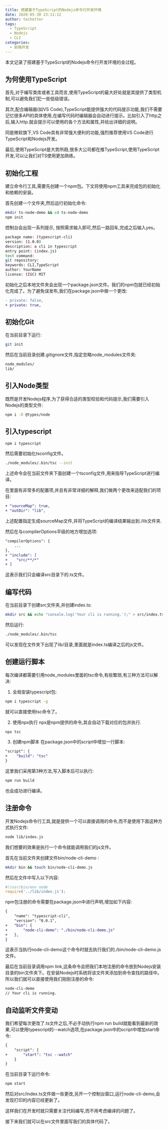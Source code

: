 ```yaml
---
title: 搭建基于TypeScript的Nodejs命令行开发环境
date: 2020-05-30 23:11:12
author: techotter
tags:
  - TypeScript
  - Nodejs
  - CLI
categories:
  - 前端开发
---
```


本文记录了搭建基于TypeScript的Nodejs命令行开发环境的全过程。

## 为何使用TypeScript

首先,对于编写类库或者工具而言,使用TypeScript的最大好处就是其提供了类型机制,可以避免我们犯一些低级错误。

<!-- more -->

其次,配合编辑器(如VS Code),TypeScript能提供强大的代码提示功能,我们不需要记忆很多API的具体使用,在编写代码时编辑器会自动进行提示。比如引入了http之后,输入http.就会提示可以使用的各个方法和属性,并给出详细的说明。

同是微软旗下,VS Code具有非常强大便利的功能,强烈推荐使用VS Code进行TypeScript和Nodejs开发。

最后,使用TypeScript是大势所趋,很多大公司都在推TypeScript,使用TypeScript开发,可以让我们对TS使用更加熟练。

## 初始化工程

建立命令行工具,需要先创建一个npm包。下文将使用npm工具来完成包的初始化和依赖的安装。

首先创建一个文件夹,然后运行初始化命令:

```bash
mkdir ts-node-demo && cd ts-node-demo
npm init
```

控制台会出现一系列提示, 按照需求输入即可,然后一路回车,完成之后输入yes。

```bash
package name: (typescript-cli) 
version: (1.0.0) 
description: a cli in typescript
entry point: (index.js) 
test command: 
git repository: 
keywords: CLI,TypeScript
author: YourName
license: (ISC) MIT
```

初始化之后本地文件夹会出现一个package.json文件。我们的npm包就已经初始化完成了。为了避免误发布,我们在package.json中做一个更改:

```diff
- private: false,
+ private: true,
```

## 初始化Git

在当前目录下运行:

```bash
git init
```

然后在当前目录创建.gitignore文件,指定忽略node_modules文件夹:

```bash
node_modules/
lib/
```

## 引入Node类型

既然是开发Nodejs程序,为了获得合适的类型校验和代码提示,我们需要引入Nodejs的类型文件:

```bash
npm i -D @types/node
```

## 引入typescript

```bash
npm i typescript
```

然后需要初始化tsconfig文件。

```bash
./node_modules/.bin/tsc --init
```

上述命令会在当前文件夹下面创建一个tsconfig文件,用来指导TypeScript进行编译。

在里面有非常多的配置项,并且有非常详细的解释,我们做两个更改来适配我们的项目:

```diff
+ "sourceMap": true,
+ "outDir": "lib",  
```

上述配置指定生成sourceMap文件,并将TypeScript的编译结果输出到./lib文件夹.

然后在与compilerOptions平级的地方增加选项:

```diff
"compilerOptions": {
    ...
},
+ "include": [
+    "src/**/*"  
+ ]
```

这表示我们只会编译src目录下的.ts文件。

## 编写代码

在当前目录下创建src文件夹,并创建index.ts:

```bash
mkdir src && echo "console.log('Your cli is running.');" > src/index.ts  
```

然后运行:

```bash
./node_modules/.bin/tsc 
```

可以发现在文件夹下出现了lib/目录,里面就是index.ts编译之后的js文件。

## 创建运行脚本

每次编译都需要引用node_modules里面的tsc命令,有些繁琐,有三种方法可以解决:

1. 全局安装typescript包:

```bash
npm i typescript -g
```
就可以直接使用tsc命令了。

2. 使用npx执行
npx是npm提供的命令,其会自动下载对应的包并执行.

```bash
npx tsc
```

3. 创建npm脚本
在package.json中的script中增加一行脚本:

```diff
"script": {
+    "build": "tsc"
}  
```

这里我们采用第3种方法,写入脚本后可以执行:

```bash
npm run build
```

也会成功进行编译。 

## 注册命令

开发Nodejs命令行工具,就是提供一个可以直接调用的命令,而不是使用下面这种方式执行文件:

```bash
node lib/index.js
```

我们想要的效果是执行一个命令就能调用我们的js文件。

首先在当前文件夹创建文件bin/node-cli-demo :

```bash
mkdir bin && touch bin/node-cli-demo.js
```

然后在文件中写入以下内容:

```js
#!/usr/bin/env node
require('../lib/index.js');
```

npm包注册的命令需要在package.json中进行声明,增加如下内容:

```diff
{
    "name": "typescript-cli",
    "version": "0.0.1",
+   "bin": {
+       "node-cli-demo": "./bin/node-cli-demo.js"
+   },
}
```

这表示当执行node-cli-demo这个命令时就去执行我们的./bin/node-cli-demo.js文件。

最后在当前目录调用npm link,这条命令会把我们本地注册的命令放到Nodejs安装目录的bin文件夹下。在安装Nodejs时系统将该文件夹添加到命令查找的路径中。所以我们就可以直接使用我们刚刚注册的命令:

```bash
node-cli-demo
// Your cli is running.
```

## 自动监听文件变动

我们希望每次更改了.ts文件之后,不必手动执行npm run build就能看到最新的效果,可以使用typescript的--watch选项,在package.json中的script中增加start命令:

```diff
{
    "script": {
+       "start": "tsc --watch"
    }
}
```

在当前目录下运行命令:

```bash  
npm start
```

然后对src/index.ts文件做一些更改,另开一个控制台窗口,运行node-cli-demo,会发现打印的内容已经更新了。

这样我们在开发时就只需要关注代码编写,而不用考虑编译的问题了。

接下来我们就可以在src文件里面写我们的具体代码了。
